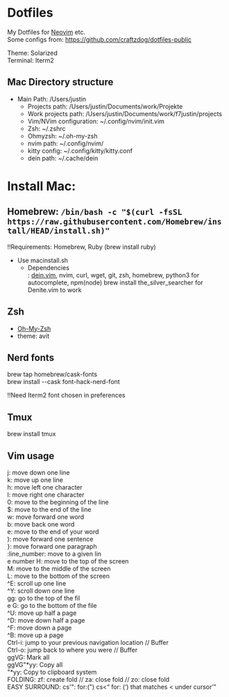# Dotfiles
My Dotfiles for [Neovim](https://neovim.io/) etc. <br>
Some configs from: https://github.com/craftzdog/dotfiles-public

Theme: Solarized<br>
Terminal: Iterm2

## Mac Directory structure
- Main Path: /Users/justin
  - Projects path: /Users/justin/Documents/work/Projekte
  - Work projects path: /Users/justin/Documents/work/f7justin/projects
  - Vim/NVim configuration: ~/.config/nvim/init.vim
  - Zsh: ~/.zshrc
  - Ohmyzsh: ~/.oh-my-zsh
  - nvim path: ~/.config/nvim/
  - kitty config: ~/.config/kitty/kitty.conf
  - dein path: ~/.cache/dein

#  Install Mac:
## Homebrew: `/bin/bash -c "$(curl -fsSL https://raw.githubusercontent.com/Homebrew/install/HEAD/install.sh)"`
!!Requirements: Homebrew, Ruby (brew install ruby)
  
- Use macinstall.sh
  - Dependencies<br>
      : [dein.vim](https://github.com/Shougo/dein.vim), nvim, curl, wget, git, zsh, homebrew, python3 for autocomplete, npm(node) 
      brew install the_silver_searcher for Denite.vim to work
      
## Zsh 
 - [Oh-My-Zsh](https://github.com/ohmyzsh/ohmyzsh)
 - theme: avit

## Nerd fonts 
brew tap homebrew/cask-fonts<br>
brew install --cask font-hack-nerd-font

!!Need Iterm2 font chosen in preferences

## Tmux
brew install tmux

## Vim usage

j: move down one line<br>
k: move up one line<br>
h: move left one character<br>
l: move right one character<br>
0: move to the beginning of the line<br>
$: move to the end of the line<br>
w: move forward one word<br>
b: move back one word<br>
e: move to the end of your word<br>
): move forward one sentence<br>
}: move forward one paragraph<br>
:line_number: move to a given lin<br>e number
H: move to the top of the screen<br>
M: move to the middle of the screen<br>
L: move to the bottom of the screen<br>
^E: scroll up one line<br>
^Y: scroll down one line<br>
gg: go to the top of the fil<br>e
G: go to the bottom of the file<br>
^U: move up half a page<br>
^D: move down half a page<br>
^F: move down a page<br>
^B: move up a page<br>
Ctrl-i: jump to your previous navigation location // Buffer<br>
Ctrl-o: jump back to where you were // Buffer<br>
ggVG: Mark all<br>
ggVG"*yy: Copy all<br>
"*yy: Copy to clipboard system<br>
FOLDING: zf: create fold // za: close fold // zo: close fold<br>
EASY SURROUND: cs'": for:(") cs<<Q> for: (<Q>) that matches < under cursor
